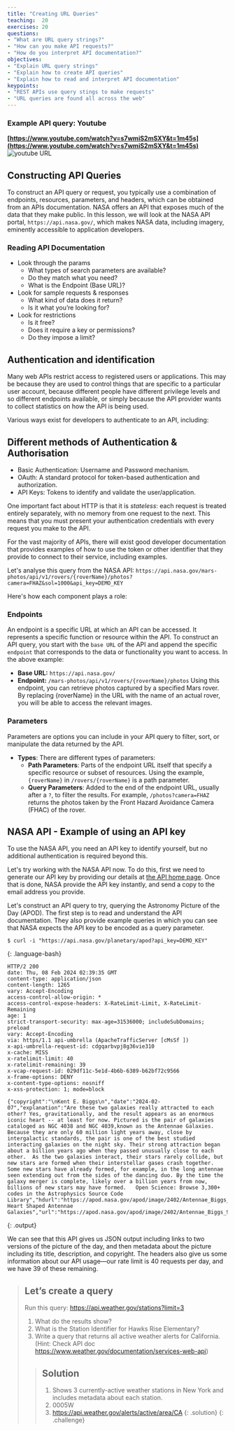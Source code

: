 ```yaml
---
title: "Creating URL Queries"
teaching:  20
exercises: 20
questions:
- "What are URL query strings?"
- "How can you make API requests?"
- "How do you interpret API documentation?"
objectives:
- "Explain URL query strings"
- "Explain how to create API queries"
- "Explain how to read and interpret API documentation"
keypoints:
- "REST APIs use query stings to make requests"
- "URL queries are found all across the web"
---
```



### Example API query: Youtube

 **[https://www.youtube.com/watch?v=s7wmiS2mSXY&t=1m45s](https://www.youtube.com/watch?v=s7wmiS2mSXY&t=1m45s)**
![youtube URL](../assets/img/youtubeAPI.png)

## Constructing API Queries
To construct an API query or request, you typically use a combination of endpoints, resources, parameters, and headers, which can be obtained from an APIs documentation. NASA offers an API that exposes much of the data that they make public. In this lesson, we will look at the NASA API portal, `https://api.nasa.gov/`, which makes NASA data, including imagery, eminently accessible to application developers.


### Reading API Documentation

- Look through the params
    - What types of search parameters are available?
    - Do they match what you need?
    - What is the Endpoint (Base URL)?
- Look for sample requests & responses
    - What kind of data does it return?
    - Is it what you’re looking for?
- Look for restrictions
    - Is it free?
    - Does it require a key or permissions?
    - Do they impose a limit?



## Authentication and identification

Many web APIs restrict access to registered users or applications. This may be
because they are used to control things that are specific to a particular user
account, because different people have different privilege levels and so
different endpoints available, or simply because the API provider wants to
collect statistics on how the API is being used.

Various ways exist for developers to authenticate to an API, including:

## Different methods of Authentication & Authorisation
* Basic Authentication: Username and Password mechanism.
* OAuth: A standard protocol for token-based authentication and authorization.
* API Keys: Tokens to identify and validate the user/application.

One important fact about HTTP is that it is _stateless_: each request is treated
entirely separately, with no memory from one request to the next. This means
that you must present your authentication credentials with every request you
make to the API.

For the vast majority of APIs, there will exist good developer documentation that provides examples of
how to use the token or other identifier that they provide to connect to their
service, including examples.

Let's analyse this query from the NASA API:
`https://api.nasa.gov/mars-photos/api/v1/rovers/{roverName}/photos?camera=FHAZ&sol=1000&api_key=DEMO_KEY`

Here's how each component plays a role:

### Endpoints
An endpoint is a specific URL at which an API can be accessed. It represents a specific function or resource within the API. To construct an API query, you start with the `base URL` of the API and append the specific `endpoint` that corresponds to the data or functionality you want to access. In the above example:
- **Base URL:** `https://api.nasa.gov/`
- **Endpoint:** `/mars-photos/api/v1/rovers/{roverName}/photos`
Using this endpoint, you can retrieve photos captured by a specified Mars rover. By replacing {roverName} in the URL with the name of an actual rover, you will be able to access the relevant images.

### Parameters
 Parameters are options you can include in your API query to filter, sort, or manipulate the data returned by the API.
- **Types**: There are different types of parameters:
  - **Path Parameters**: Parts of the endpoint URL itself that specify a specific resource or subset of resources. Using the  example, `{roverName}` in `/rovers/{roverName}` is a path parameter.
  - **Query Parameters**: Added to the end of the endpoint URL, usually after a `?`, to filter the results. For example, `/photos?camera=FHAZ` returns the photos taken by the Front Hazard Avoidance Camera	(FHAC) of the rover.

## NASA API - Example of using an API key
To use the NASA API, you need an API key to identify yourself, but no additional authentication is required beyond this.

Let's try working with the NASA API now. To do this, first we need to generate
our API key by providing our details at [the API home page][nasa-api]. Once that
is done, NASA provide the API key instantly, and send a copy to the email
address you provide. 


Let's construct an API query to try, querying the Astronomy Picture of the Day (APOD).
The first step is to read and understand the API documentation. They also provide example queries in which you can see that NASA
expects the API key to be encoded as a query parameter.

~~~
$ curl -i "https://api.nasa.gov/planetary/apod?api_key=DEMO_KEY"
~~~
{: .language-bash}

~~~
HTTP/2 200 
date: Thu, 08 Feb 2024 02:39:35 GMT
content-type: application/json
content-length: 1265
vary: Accept-Encoding
access-control-allow-origin: *
access-control-expose-headers: X-RateLimit-Limit, X-RateLimit-Remaining
age: 1
strict-transport-security: max-age=31536000; includeSubDomains; preload
vary: Accept-Encoding
via: https/1.1 api-umbrella (ApacheTrafficServer [cMsSf ])
x-api-umbrella-request-id: cdgqarbvpj8g36vie310
x-cache: MISS
x-ratelimit-limit: 40
x-ratelimit-remaining: 39
x-vcap-request-id: 029df11c-5e1d-4b6b-6389-b62bf72c9566
x-frame-options: DENY
x-content-type-options: nosniff
x-xss-protection: 1; mode=block

{"copyright":"\nKent E. Biggs\n","date":"2024-02-07","explanation":"Are these two galaxies really attracted to each other? Yes, gravitationally, and the result appears as an enormous iconic heart -- at least for now. Pictured is the pair of galaxies cataloged as NGC 4038 and NGC 4039,known as the Antennae Galaxies.  Because they are only 60 million light years away, close by intergalactic standards, the pair is one of the best studied interacting galaxies on the night sky. Their strong attraction began about a billion years ago when they passed unusually close to each other.  As the two galaxies interact, their stars rarely collide, but new stars are formed when their interstellar gases crash together.  Some new stars have already formed, for example, in the long antennae seen extending out from the sides of the dancing duo. By the time the galaxy merger is complete, likely over a billion years from now, billions of new stars may have formed.   Open Science: Browse 3,300+ codes in the Astrophysics Source Code Library","hdurl":"https://apod.nasa.gov/apod/image/2402/Antennae_Biggs_3840.jpg","media_type":"image","service_version":"v1","title":"The Heart Shaped Antennae Galaxies","url":"https://apod.nasa.gov/apod/image/2402/Antennae_Biggs_960.jpg"}
~~~
{: .output}

We can see that this API gives us JSON output including links to two versions
of the picture of the day, and then metadata about the picture including its
title, description, and copyright. The headers also give us some information
about our API usage&mdash;our rate limit is 40 requests per day, and we have
39 of these remaining.

>## Let’s create a query 
>Run this query: https://api.weather.gov/stations?limit=3
>1. What do the results show?
>2. What is the Station Identifier for Hawks Rise Elementary?
>3. Write a query that returns all active weather alerts for California. (Hint: Check API doc https://www.weather.gov/documentation/services-web-api)
>
>>## Solution
>>1. Shows 3 currently-active weather stations in New York and includes metadata about each station.
>>2. 0005W
>>3. https://api.weather.gov/alerts/active/area/CA
>{: .solution}
{: .challenge}

[nasa-api]: https://api.nasa.gov